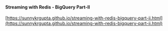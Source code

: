 
#### Streaming with Redis - BigQuery Part-II
[https://sunnykrgupta.github.io/streaming-with-redis-bigquery-part-ii.html](https://sunnykrgupta.github.io/streaming-with-redis-bigquery-part-ii.html)
